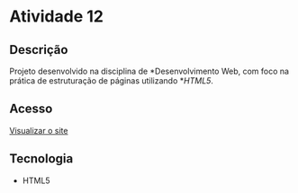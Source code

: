 # Atividade 12

## Descrição  
Projeto desenvolvido na disciplina de *Desenvolvimento Web, com foco na prática de estruturação de páginas utilizando **HTML5*.  

## Acesso  
[Visualizar o site](https://deboraliah.github.io/Atividade12/)  

## Tecnologia  
- HTML5
